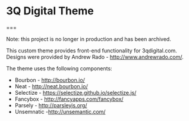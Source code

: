 # 3Q Digital Theme
===

Note: this project is no longer in production and has been archived.

This custom theme provides front-end functionality for 3qdigital.com. Designs were provided by Andrew Rado - http://www.andrewrado.com/.

The theme uses the following components:

* Bourbon - http://bourbon.io/
* Neat - http://neat.bourbon.io/
* Selectize - https://selectize.github.io/selectize.js/
* Fancybox - http://fancyapps.com/fancybox/
* Parsely - http://parsleyjs.org/
* Unsemnatic -http://unsemantic.com/


